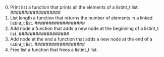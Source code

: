 0. Print list
a function that prints all the elements of a listint_t list.
##################
1. List length
 a function that returns the number of elements in a linked listint_t list.
##################
2. Add node
a function that adds a new node at the beginning of a listint_t list.
##################
3. Add node at the end
a function that adds a new node at the end of a listint_t list.
##################
4. Free list
 a function that frees a listint_t list.

